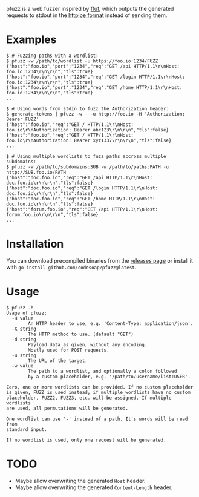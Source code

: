 pfuzz is a web fuzzer inspired by [ffuf](https://github.com/ffuf/ffuf),
which outputs the generated requests to stdout in the [httpipe
format](https://github.com/codesoap/httpipe) instead of sending them.

# Examples
```console
$ # Fuzzing paths with a wordlist:
$ pfuzz -w /path/to/wordlist -u https://foo.io:1234/FUZZ
{"host":"foo.io","port":"1234","req":"GET /api HTTP/1.1\r\nHost: foo.io:1234\r\n\r\n","tls":true}
{"host":"foo.io","port":"1234","req":"GET /login HTTP/1.1\r\nHost: foo.io:1234\r\n\r\n","tls":true}
{"host":"foo.io","port":"1234","req":"GET /home HTTP/1.1\r\nHost: foo.io:1234\r\n\r\n","tls":true}
...

$ # Using words from stdin to fuzz the Authorization header:
$ generate-tokens | pfuzz -w - -u http://foo.io -H 'Authorization: Bearer FUZZ'
{"host":"foo.io","req":"GET / HTTP/1.1\r\nHost: foo.io\r\nAuthorization: Bearer abc123\r\n\r\n","tls":false}
{"host":"foo.io","req":"GET / HTTP/1.1\r\nHost: foo.io\r\nAuthorization: Bearer xyz1337\r\n\r\n","tls":false}
...

$ # Using multiple wordlists to fuzz paths accross multiple subdomains:
$ pfuzz -w /path/to/subdomains:SUB -w /path/to/paths:PATH -u http://SUB.foo.io/PATH
{"host":"doc.foo.io","req":"GET /api HTTP/1.1\r\nHost: doc.foo.io\r\n\r\n","tls":false}
{"host":"doc.foo.io","req":"GET /login HTTP/1.1\r\nHost: doc.foo.io\r\n\r\n","tls":false}
{"host":"doc.foo.io","req":"GET /home HTTP/1.1\r\nHost: doc.foo.io\r\n\r\n","tls":false}
{"host":"forum.foo.io","req":"GET /api HTTP/1.1\r\nHost: forum.foo.io\r\n\r\n","tls":false}
...
```

# Installation
You can download precompiled binaries from the [releases
page](https://github.com/codesoap/pfuzz/releases) or install it with
`go install github.com/codesoap/pfuzz@latest`.

# Usage
```console
$ pfuzz -h
Usage of pfuzz:
  -H value
        An HTTP header to use, e.g. 'Content-Type: application/json'.
  -X string
        The HTTP method to use. (default "GET")
  -d string
        Payload data as given, without any encoding.
        Mostly used for POST requests.
  -u string
        The URL of the target.
  -w value
        The path to a wordlist, and optionally a colon followed
        by a custom placeholder, e.g. '/path/to/username/list:USER'.

Zero, one or more wordlists can be provided. If no custom placeholder
is given, FUZZ is used instead; if multiple wordlists have no custom
placeholder, FUZZ2, FUZZ3, etc. will be assigned. If multiple wordlists
are used, all permutations will be generated.

One wordlist can use '-' instead of a path. It's words will be read from
standard input.

If no wordlist is used, only one request will be generated.
```

# TODO
- Maybe allow overwriting the generated `Host` header.
- Maybe allow overwriting the generated `Content-Length` header.
